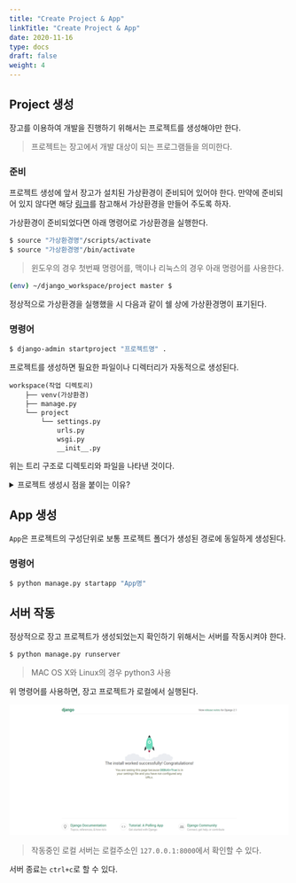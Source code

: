 ```yaml
---
title: "Create Project & App"
linkTitle: "Create Project & App"
date: 2020-11-16
type: docs
draft: false
weight: 4
---
```


Project 생성
---

장고를 이용하여 개발을 진행하기 위해서는 프로젝트를 생성해야만 한다.
> 프로젝트는 장고에서 개발 대상이 되는 프로그램들을 의미한다.

### 준비
프로젝트 생성에 앞서 장고가 설치된 가상환경이 준비되어 있어야 한다. 만약에 준비되어 있지 않다면 해당 [링크](./Install-Django.md)를 참고해서 가상환경을 만들어 주도록 하자.

가상환경이 준비되었다면 아래 명령어로 가상환경을 실행한다.

```bash
$ source "가상환경명"/scripts/activate
$ source "가상환경명"/bin/activate
```
> 윈도우의 경우 첫번째 명령어를, 맥이나 리눅스의 경우 아래 명령어를 사용한다.

```bash
(env) ~/django_workspace/project master $
```

정상적으로 가상환경을 실행했을 시 다음과 같이 쉘 상에 가상환경명이 표기된다.

### 명령어
```bash
$ django-admin startproject "프로젝트명" .
```
프로젝트를 생성하면 필요한 파일이나 디렉터리가 자동적으로 생성된다.

```
workspace(작업 디렉토리)
	├── venv(가상환경)
	├── manage.py
	└── project
		└── settings.py
			urls.py
			wsgi.py
			__init__.py
```

위는 트리 구조로 디렉토리와 파일을 나타낸 것이다.

<details><summary>프로젝트 생성시 점을 붙이는 이유?</summary>

프로젝트를 생성하는 명령어에는 점(.)이 포함되는데, 이것의 의미는 현재 디렉토리(경로)에 프로젝트 관련 파일들을 생성하라는 의미다.

> 명령어에서 점(.)은 현재 경로를 의미한다.

그렇다면 프로젝트를 생성하는 명령어에서 점(.)을 지정해주지 않는다면 어떻게 될까?

```bash
$ django-admin startproject "project"
```

`workspace`라는 디렉토리에서 `venv`라는 가상환경을 생성하여 작업 중이라 가정할때, `project`라는 프로젝트를 점(.) 없이 생성한다면 다음과 같은 일이 벌어질 것이다.

```markdown
workspace(작업 디렉토리)
	├── venv(가상환경)
	└── project*
		├── manage.py
		└── project
			└── settings.py
				urls.py
				wsgi.py
				__init__.py
```

점(.)을 붙이고 생성했을 때와는 달리 `project`라는 이름의 폴더가 하나 더 있다는 것을 알 수 있다. (*로 표기된 것)

이것이 크게 문제가 되는 것은 아니나, 명령어를 내리거나 프로젝트를 관리하는데 있어서 불편함을 야기하므로 되도록 점(.)을 사용하여 프로젝트를 생성하도록 하자.

</details>

App 생성
---

`App`은 프로젝트의 구성단위로 보통 프로젝트 폴더가 생성된 경로에 동일하게 생성된다.

### 명령어

```bash
$ python manage.py startapp "App명"
```

서버 작동
---

정상적으로 장고 프로젝트가 생성되었는지 확인하기 위해서는 서버를 작동시켜야 한다.

```bash
$ python manage.py runserver
```
> MAC OS X와 Linux의 경우 python3 사용

위 명령어를 사용하면, 장고 프로젝트가 로컬에서 실행된다.

![localhost](../image/localhost.png)

> 작동중인 로컬 서버는 로컬주소인 `127.0.0.1:8000`에서 확인할 수 있다.

서버 종료는 `ctrl+c`로 할 수 있다.
